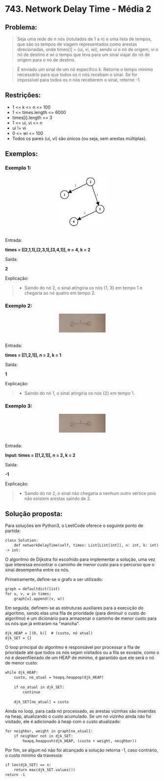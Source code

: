 # 743. Network Delay Time - Média 2

## Problema:
> Seja uma rede de n nós (rotulados de 1 a n) e uma lista de tempos, que são os tempos de viagem representados como arestas direcionadas, onde times[i] = (ui, vi, wi), sendo ui o nó de origem, vi o nó de destino e wi o tempo que leva para um sinal viajar do nó de origem para o nó de destino.

> É enviado um sinal de um nó específico k. Retorne o tempo mínimo necessário para que todos os n nós recebam o sinal. Se for impossível para todos os n nós receberem o sinal, retorne -1.

## Restrições:
- 1 <= k <= n <= 100
- 1 <= times.length <= 6000
- times[i].length == 3
- 1 <= ui, vi <= n
- ui != vi
- 0 <= wi <= 100
- Todos os pares (ui, vi) são únicos (ou seja, sem arestas múltiplas).

## Exemplos:

### Exemplo 1:

<div style="text-align: center;">
    <img src="../images/743e1.png" alt="imagename" style="max-width: 30%; height: auto;">
</div>
</br>

Entrada: 

**times = [[2,1,1],[2,3,1],[3,4,1]], n = 4, k = 2**

Saída:

**2**

Explicação:
> - Saindo do nó 2, o sinal atingiria os nós {1, 3} em tempo 1 e chegaria ao nó quatro em tempo 2.

### Exemplo 2:

<div style="text-align: center;">
    <img src="../images/743e23.jpeg" alt="imagename" style="max-width: 30%; height: auto;">
</div>
</br>

Entrada: 

**times = [[1,2,1]], n = 2, k = 1**

Saída:

**1**

Explicação:
> - Saindo do nó 1, o sinal atingiria os nós {2} em tempo 1.

### Exemplo 3:

<div style="text-align: center;">
    <img src="../images/743e23.jpeg" alt="imagename" style="max-width: 30%; height: auto;">
</div>
</br>

Entrada: 

**Input: times = [[1,2,1]], n = 2, k = 2**

Saída:

**-1**

Explicação:
> - Saindo do nó 2, o sinal não chegaria a nenhum outro vértice pois não existem arestas saindo de 2.

## Solução proposta:

Para soluções em Python3, o LeetCode oferece o seguinte ponto de partida:

```
class Solution:
    def networkDelayTime(self, times: List[List[int]], n: int, k: int) -> int:
```

O algoritmo de Dijkstra foi escolhido para implementar a solução, uma vez que interessa encontrar o caminho de menor custo para o percurso que o sinal desempenha entre os nós.

Primeiramente, define-se o grafo a ser utilizado:

```
graph = defaultdict(list)
for u, v, w in times:
    graph[u].append((v, w))
```

Em seguida, definem-se as estruturas auxiliares para a execução do algoritmo, sendo elas uma fila de prioridade (para diminuir o custo do algoritmo) e um dicionário para armazenar o caminho de menor custo para os nós que já entraram na "mancha".

```
djk_HEAP = [(0, k)]  # (custo, nó atual)
djk_SET = {}
```

O loop principal do algoritmo é responsável por processar a fila de prioridade até que todos os nós sejam visitados ou a fila se esvazie, como o nó é desenfileirado de um HEAP de mínimo, é garantido que ele será o nó de menor custo:

```
while djk_HEAP:
    custo, no_atual = heapq.heappop(djk_HEAP)
    
    if no_atual in djk_SET:
        continue
    
    djk_SET[no_atual] = custo

```

Ainda no loop, para cada nó processado, as arestas vizinhas são inseridas na heap, atualizando o custo acumulado. Se um nó vizinho ainda não foi visitado, ele é adicionado à heap com o custo atualizado:

```
for neighbor, weight in graph[no_atual]:
    if neighbor not in djk_SET:
        heapq.heappush(djk_HEAP, (custo + weight, neighbor))
```

Por fim, se algum nó não foi alcançado a solução retorna -1, caso contrário, o custo mínimo da travessia:

```
if len(djk_SET) == n:
    return max(djk_SET.values())
return -1
```